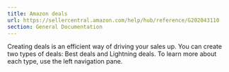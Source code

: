 ```yaml
---
title: Amazon deals
url: https://sellercentral.amazon.com/help/hub/reference/G202043110
section: General Documentation
---
```


Creating deals is an efficient way of driving your sales up. You can create
two types of deals: Best deals and Lightning deals. To learn more about each
type, use the left navigation pane.

